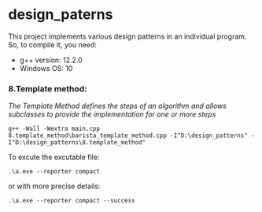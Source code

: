 # design_paterns
This project implements various design patterns in an individual program. So, to compile it, you need:

- g++ version: 12.2.0
- Windows OS: 10

### 8.Template method: 

*The Template Method defines the steps of an algorithm and allows subclasses to provide the implementation for one or more steps*

```
g++ -Wall -Wextra main.cpp 8.template_method\barista_template_method.cpp -I"D:\design_patterns" -I"D:\design_patterns\8.template_method"
```

To excute the excutable file:

`.\a.exe --reporter compact`

or with more precise details:

`.\a.exe --reporter compact --success`


